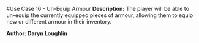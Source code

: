 #Use Case 16 - Un-Equip Armour
**Description:** The player will be able to un-equip the currently equipped pieces of armour, allowing them to equip new or different armour in their inventory. 

**Author: Daryn Loughlin**

